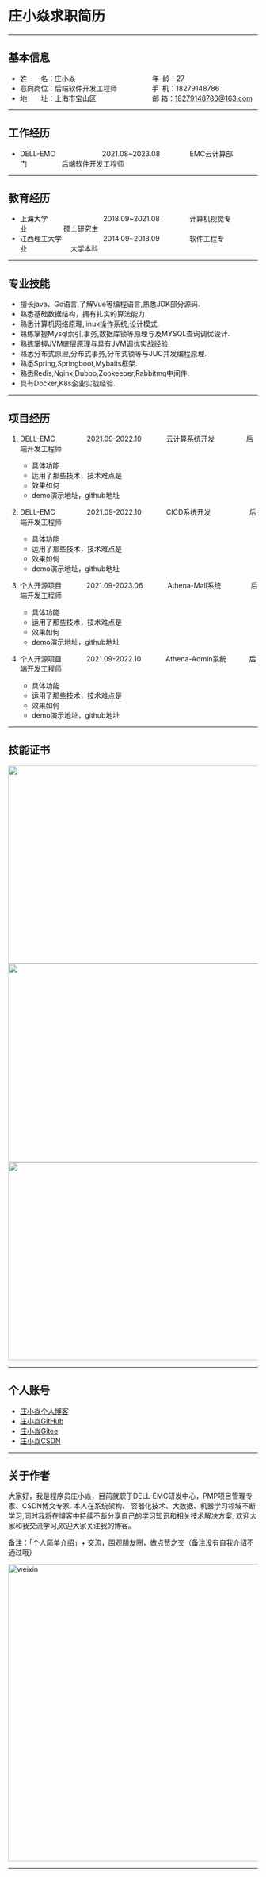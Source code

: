 # 庄小焱求职简历

<hr>

## 基本信息

* 姓&emsp;&emsp;名：庄小焱 &emsp;&emsp;&emsp;&emsp;&emsp;&emsp;&ensp;&ensp;&ensp;&ensp;&ensp;&ensp;&ensp;&ensp;&ensp; 年&ensp;龄：27
* 意向岗位：后端软件开发工程师&emsp;&emsp;&emsp;&emsp;&emsp;手&ensp;机：18279148786
* 地&emsp;&emsp;址：上海市宝山区 &emsp;&emsp;&emsp;&emsp;&emsp;&emsp;&ensp;&ensp;&ensp;  邮 箱：18279148786@163.com

<hr>

## 工作经历

* DELL-EMC &emsp;&emsp;&emsp;&emsp;&emsp;&emsp;&ensp;2021.08~2023.08 &emsp;&emsp;&emsp;&emsp;EMC云计算部门&emsp;&emsp;&emsp;&emsp;&emsp;后端软件开发工程师

<hr>

## 教育经历

* 上海大学&emsp;&emsp;&emsp;&emsp;&emsp;&emsp;&emsp;&emsp;2018.09~2021.08&emsp;&emsp;&emsp;&emsp; 计算机视觉专业&emsp;&emsp;&emsp;&emsp;&emsp; 硕士研究生
* 江西理工大学&emsp;&emsp;&emsp;&emsp;&emsp;&emsp;2014.09~2018.09&emsp;&emsp;&emsp;&emsp; 软件工程专业&emsp;&emsp;&emsp;&emsp;&emsp;&emsp; 大学本科

<hr>

## 专业技能

* 擅长java、Go语言,了解Vue等编程语言,熟悉JDK部分源码.
* 熟悉基础数据结构，拥有扎实的算法能力.
* 熟悉计算机网络原理,linux操作系统,设计模式.
* 熟练掌握Mysql索引,事务,数据库锁等原理与及MYSQL查询调优设计.
* 熟练掌握JVM底层原理与具有JVM调优实战经验.
* 熟悉分布式原理,分布式事务,分布式锁等与JUC并发编程原理.
* 熟悉Spring,Springboot,Mybaits框架.
* 熟悉Redis,Nginx,Dubbo,Zookeeper,Rabbitmq中间件.
* 具有Docker,K8s企业实战经验.

<hr>

## 项目经历

1. DELL-EMC &emsp;&emsp;&emsp;&emsp; 2021.09-2022.10 &emsp;&emsp;&emsp; 云计算系统开发 &emsp;&emsp;&emsp;&emsp; 后端开发工程师
    * 具体功能
    * 运用了那些技术，技术难点是
    * 效果如何
    * demo演示地址，github地址

2. DELL-EMC &emsp;&emsp;&emsp;&emsp; 2021.09-2022.10 &emsp;&emsp;&emsp; CICD系统开发  &emsp;&emsp;&emsp;&emsp;&emsp; 后端开发工程师
   * 具体功能
   * 运用了那些技术，技术难点是
   * 效果如何
   * demo演示地址，github地址

3. 个人开源项目 &emsp;&emsp;&emsp; 2021.09-2023.06 &emsp;&emsp;&emsp; Athena-Mall系统 &emsp;&emsp;&emsp;&emsp;后端开发工程师
   * 具体功能
   * 运用了那些技术，技术难点是
   * 效果如何
   * demo演示地址，github地址

4. 个人开源项目 &emsp;&emsp;&emsp; 2021.09-2022.10 &emsp;&emsp;&emsp; Athena-Admin系统 &emsp;&emsp;&emsp;后端开发工程师
   * 具体功能
   * 运用了那些技术，技术难点是
   * 效果如何
   * demo演示地址，github地址

<hr>

## 技能证书

<img src="https://s1.ax1x.com/2023/07/21/pCbrva6.png" data-img="1" width="600" height="400">

<img src="https://s1.ax1x.com/2023/07/21/pCbrxIK.png" data-img="1" width="600" height="400">

<img src="https://s1.ax1x.com/2023/07/21/pCbsSPO.png" data-img="1" width="600" height="400">


<hr>

## 个人账号

* [庄小焱个人博客](https://zhuang-xiaoyan.github.io/zhuangxiaoyan/)
* [庄小焱GitHub](https://github.com/Zhuang-XiaoYan)
* [庄小焱Gitee](https://gitee.com/xjl2462612540)
* [庄小焱CSDN](https://blog.csdn.net/weixin_41605937)

<hr>

## 关于作者

大家好，我是程序员庄小焱，目前就职于DELL-EMC研发中心，PMP项目管理专家、CSDN博文专家. 本人在系统架构、
容器化技术、大数据、机器学习领域不断学习,同时我将在博客中持续不断分享自己的学习知识和相关技术解决方案,
欢迎大家和我交流学习,欢迎大家关注我的博客。

备注：「个人简单介绍」+ 交流，围观朋友圈，做点赞之交（备注没有自我介绍不通过哦）

<img :src="$withBase('/resume/weixin.png')" alt="weixin" width="600" height="600">

<hr>
